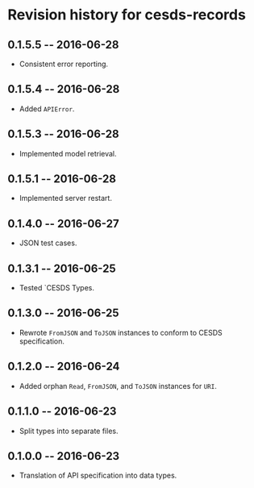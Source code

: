 # Revision history for cesds-records

## 0.1.5.5  -- 2016-06-28

* Consistent error reporting.

## 0.1.5.4  -- 2016-06-28

* Added `APIError`.

## 0.1.5.3  -- 2016-06-28

* Implemented model retrieval.

## 0.1.5.1  -- 2016-06-28

* Implemented server restart.

## 0.1.4.0  -- 2016-06-27

* JSON test cases.

## 0.1.3.1  -- 2016-06-25

* Tested `CESDS Types.

## 0.1.3.0  -- 2016-06-25

* Rewrote `FromJSON` and `ToJSON` instances to conform to CESDS specification.

## 0.1.2.0  -- 2016-06-24

* Added orphan `Read`, `FromJSON`, and `ToJSON` instances for `URI`.

## 0.1.1.0  -- 2016-06-23

* Split types into separate files.

## 0.1.0.0  -- 2016-06-23

* Translation of API specification into data types.
